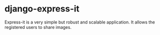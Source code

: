 # django-express-it
Express-it is a very simple but robust and scalable application. It allows the registered users to share images.
